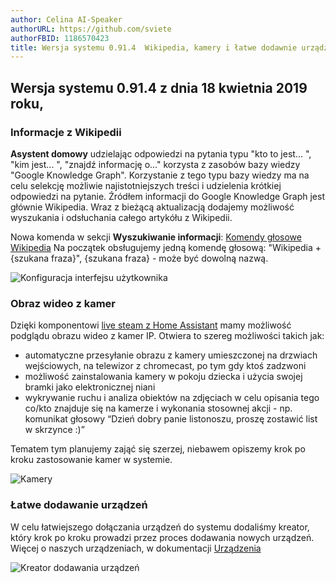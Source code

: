 ```yaml
---
author: Celina AI-Speaker
authorURL: https://github.com/sviete
authorFBID: 1186570423
title: Wersja systemu 0.91.4  Wikipedia, kamery i łatwe dodawnie urządzeń
---
```


## Wersja systemu 0.91.4 z dnia 18 kwietnia 2019 roku,

### Informacje z Wikipedii

**Asystent domowy** udzielając odpowiedzi na pytania typu "kto to jest... ", "kim jest... ", "znajdź informację o..." korzysta z zasobów bazy wiedzy "Google Knowledge Graph". Korzystanie z tego typu bazy wiedzy ma na celu selekcję możliwie najistotniejszych treści i udzielenia krótkiej odpowiedzi na pytanie.
Źródłem informacji do Google Knowledge Graph jest głównie Wikipedia. Wraz z bieżącą aktualizacją dodajemy możliwość wyszukania i odsłuchania całego artykółu z Wikipedii.

Nowa komenda w sekcji **Wyszukiwanie informacji**: [Komendy głosowe Wikipedia](/AIS-docs/docs/en/ais_app_assistent_commands.html#wyszukiwanie-informacji)
Na początek obsługujemy jedną komendę głosową: "Wikipedia + {szukana fraza}", {szukana fraza} - może być dowolną nazwą.

![Konfiguracja interfejsu użytkownika](/AIS-docs/img/en/frontend/wikipedia_1.png)


### Obraz wideo z kamer

Dzięki komponentowi [live steam z Home Assistant](https://www.home-assistant.io/components/generic/#live-stream) mamy możliwość podglądu obrazu wideo z kamer IP.
Otwiera to szereg możliwości takich jak:
- automatyczne przesyłanie obrazu z kamery umieszczonej na drzwiach wejściowych, na telewizor z chromecast, po tym gdy ktoś zadzwoni
- możliwość zainstalowania kamery w pokoju dziecka i użycia swojej bramki jako elektronicznej niani
- wykrywanie ruchu i analiza obiektów na zdjęciach w celu opisania tego co/kto znajduje się na kamerze i wykonania stosownej akcji - np. komunikat głosowy “Dzień dobry panie listonoszu, proszę zostawić list w skrzynce :)”

Tematem tym planujemy zająć się szerzej, niebawem opiszemy krok po kroku zastosowanie kamer w systemie.

![Kamery](/AIS-docs/img/en/frontend/stream_cams.png)


### Łatwe dodawanie urządzeń

W celu łatwiejszego dołączania urządzeń do systemu dodaliśmy kreator, który krok po kroku prowadzi przez proces dodawania nowych urządzeń.
Więcej o naszych urządzeniach, w dokumentacji [Urządzenia](/AIS-docs/docs/en/ais_iot_firmware_index.html)

![Kreator dodawania urządzeń](/AIS-docs/img/en/frontend/add_device.png)
